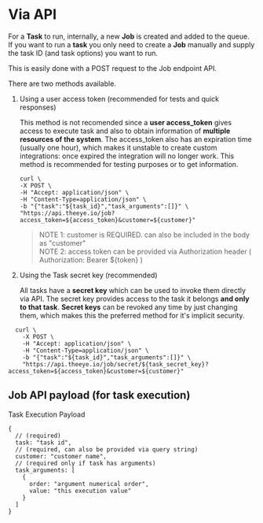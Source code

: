 # Via API

For a **Task** to run, internally, a new **Job** is created and added to the queue. If you want to run a **task** you only need to create a **Job** manually and supply the task ID \(and task options\) you want to run.

This is easily done with a POST request to the Job endpoint API.

There are two methods available.

1. Using a user access token \(recommended for tests and quick responses\)

   This method is not recomended since a **user access\_token** gives access to execute task and also to obtain information of **multiple resources of the system**. The access\_token also has an expiration time \(usually one hour\), which makes it unstable to create custom integrations: once expired the integration will no longer work. This method is recommended for testing purposes or to get information.

   ```text
   curl \
   -X POST \
   -H "Accept: application/json" \
   -H "Content-Type=application/json" \
   -b "{"task":"${task_id}","task_arguments":[]}" \
   "https://api.theeye.io/job?access_token=${access_token}&customer=${customer}"
   ```

   > NOTE 1: customer is REQUIRED. can also be included in the body as "customer"  
   > NOTE 2: access token can be provided vía Authorization header \( Authorization: Bearer ${token} \)

2. Using the Task secret key \(recommended\)

   All tasks have a **secret key** which can be used to invoke them directly via API. The secret key provides access to the task it belongs **and only to that task**. **Secret keys** can be revoked any time by just changing them, which makes this the preferred method for it's implicit security.

```text
  curl \
    -X POST \
    -H "Accept: application/json" \
    -H "Content-Type=application/json" \
    -b "{"task":"${task_id}","task_arguments":[]}" \
    "https://api.theeye.io/job/secret/${task_secret_key}?access_token=${access_token}&customer=${customer}"
```

## Job API payload \(for task execution\)

Task Execution Payload

```text
{
  // (required)
  task: "task id",
  // (required, can also be provided via query string)
  customer: "customer name",
  // (required only if task has arguments)
  task_arguments: [
    {
      order: "argument numerical order",
      value: "this execution value"
    }
  ]
}
```

